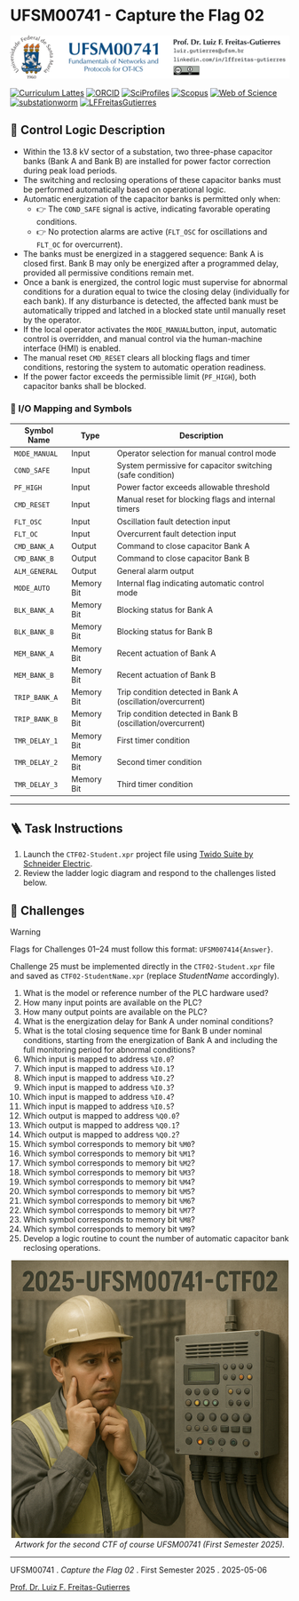 # UFSM00741 - Capture the Flag 02

![UFSM00741 Banner](./UFSM-CT-DESP-UFSM00741.png "UFSM-CT-DESP-UFSM00741")

[![Curriculum Lattes](https://img.shields.io/badge/Lattes-white)](http://lattes.cnpq.br/8846358506427099)
[![ORCID](https://img.shields.io/badge/ORCID-grey)](https://orcid.org/0000-0002-6254-7306)
[![SciProfiles](https://img.shields.io/badge/SciProfiles-black)](https://sciprofiles.com/profile/lffreitas-gutierres)
[![Scopus](https://img.shields.io/badge/Scopus-white)](https://www.scopus.com/authid/detail.uri?authorId=57195542368)
[![Web of Science](https://img.shields.io/badge/ResearcherID-grey)](https://www.webofscience.com/wos/author/record/Q-8444-2016)
[![substationworm](https://img.shields.io/badge/substationworm-black)](https://github.com/substationworm)
[![LFFreitasGutierres](https://img.shields.io/badge/LFFreitasGutierres-white)](https://github.com/LFFreitas-Gutierres)

## 👷 Control Logic Description

- Within the 13.8 kV sector of a substation, two three-phase capacitor banks (Bank A and Bank B) are installed for power factor correction during peak load periods.
- The switching and reclosing operations of these capacitor banks must be performed automatically based on operational logic.
- Automatic energization of the capacitor banks is permitted only when:
    - 👉 The `COND_SAFE` signal is active, indicating favorable operating conditions.
    - 👉 No protection alarms are active (`FLT_OSC` for oscillations and `FLT_OC` for overcurrent).
- The banks must be energized in a staggered sequence: Bank A is closed first. Bank B may only be energized after a programmed delay, provided all permissive conditions remain met.
- Once a bank is energized, the control logic must supervise for abnormal conditions for a duration equal to twice the closing delay (individually for each bank). If any disturbance is detected, the affected bank must be automatically tripped and latched in a blocked state until manually reset by the operator.
- If the local operator activates the `MODE_MANUAL`button, input, automatic control is overridden, and manual control via the human-machine interface (HMI) is enabled.
- The manual reset `CMD_RESET` clears all blocking flags and timer conditions, restoring the system to automatic operation readiness.
- If the power factor exceeds the permissible limit (`PF_HIGH`), both capacitor banks shall be blocked.

### 🧠 I/O Mapping and Symbols

| Symbol Name   | Type        | Description                                                 |
|---------------|-------------|-------------------------------------------------------------|
| `MODE_MANUAL` | Input       | Operator selection for manual control mode                  |
| `COND_SAFE`   | Input       | System permissive for capacitor switching (safe condition)  |
| `PF_HIGH`     | Input       | Power factor exceeds allowable threshold                    |
| `CMD_RESET`   | Input       | Manual reset for blocking flags and internal timers         |
| `FLT_OSC`     | Input       | Oscillation fault detection input                           |
| `FLT_OC`      | Input       | Overcurrent fault detection input                           |
| `CMD_BANK_A`  | Output      | Command to close capacitor Bank A                           |
| `CMD_BANK_B`  | Output      | Command to close capacitor Bank B                           |
| `ALM_GENERAL` | Output      | General alarm output                                        |
| `MODE_AUTO`   | Memory Bit  | Internal flag indicating automatic control mode             |
| `BLK_BANK_A`  | Memory Bit  | Blocking status for Bank A                                  |
| `BLK_BANK_B`  | Memory Bit  | Blocking status for Bank B                                  |
| `MEM_BANK_A`  | Memory Bit  | Recent actuation of Bank A                                  |
| `MEM_BANK_B`  | Memory Bit  | Recent actuation of Bank B                                  |
| `TRIP_BANK_A` | Memory Bit  | Trip condition detected in Bank A (oscillation/overcurrent) |
| `TRIP_BANK_B` | Memory Bit  | Trip condition detected in Bank B (oscillation/overcurrent) |
| `TMR_DELAY_1` | Memory Bit  | First timer condition                                       |
| `TMR_DELAY_2` | Memory Bit  | Second timer condition                                      |
| `TMR_DELAY_3` | Memory Bit  | Third timer condition                                       |

---

## 🪜 Task Instructions

1. Launch the `CTF02-Student.xpr` project file using [Twido Suite by Schneider Electric](https://www.se.com/br/pt/faqs/FA278356/).
2. Review the ladder logic diagram and respond to the challenges listed below.

## 🏁 Challenges

> [!WARNING]  
> Flags for Challenges 01–24 must follow this format: `UFSM007414{Answer}`.
>
> Challenge 25 must be implemented directly in the `CTF02-Student.xpr` file and saved as `CTF02-StudentName.xpr` (replace *StudentName* accordingly).

01. What is the model or reference number of the PLC hardware used?
02. How many input points are available on the PLC?
03. How many output points are available on the PLC?
04. What is the energization delay for Bank A under nominal conditions?
05. What is the total closing sequence time for Bank B under nominal conditions, starting from the energization of Bank A and including the full monitoring period for abnormal conditions?
06. Which input is mapped to address `%I0.0`?
07. Which input is mapped to address `%I0.1`?
08. Which input is mapped to address `%I0.2`?
09. Which input is mapped to address `%I0.3`?
10. Which input is mapped to address `%I0.4`?
11. Which input is mapped to address `%I0.5`?
12. Which output is mapped to address `%Q0.0`?
13. Which output is mapped to address `%Q0.1`?
14. Which output is mapped to address `%Q0.2`?
15. Which symbol corresponds to memory bit `%M0`?
16. Which symbol corresponds to memory bit `%M1`?
17. Which symbol corresponds to memory bit `%M2`?
18. Which symbol corresponds to memory bit `%M3`?
19. Which symbol corresponds to memory bit `%M4`?
20. Which symbol corresponds to memory bit `%M5`?
21. Which symbol corresponds to memory bit `%M6`?
22. Which symbol corresponds to memory bit `%M7`?
23. Which symbol corresponds to memory bit `%M8`?
24. Which symbol corresponds to memory bit `%M9`?
25. Develop a logic routine to count the number of automatic capacitor bank reclosing operations.

<p align="center">
  <img src="./CTF02.png" title="Artwork for the second CTF of course UFSM00741 (First Semester 2025)" width="500px">
  <br>
  <em>Artwork for the second CTF of course UFSM00741 (First Semester 2025).</em>
</p>

---

UFSM00741 . *Capture the Flag 02* . First Semester 2025 . 2025-05-06

[Prof. Dr. Luiz F. Freitas-Gutierres](https://www.linkedin.com/in/lffreitas-gutierres/)